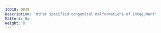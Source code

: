 ```yaml
---
ICD10: Q848
Description: "Other specified congenital malformations of integument"
Matters: No
Weight: 0
---
```

